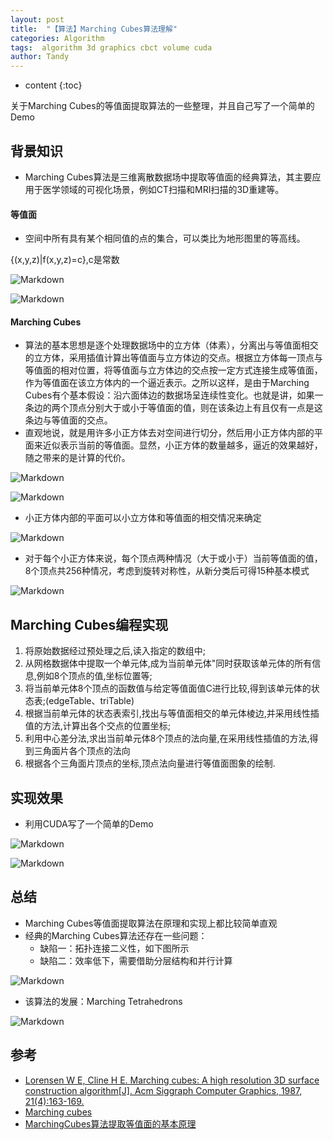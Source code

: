 ```yaml
---
layout: post
title:  "【算法】Marching Cubes算法理解"
categories: Algorithm
tags:  algorithm 3d graphics cbct volume cuda
author: Tandy
---
```


* content
{:toc}

关于Marching Cubes的等值面提取算法的一些整理，并且自己写了一个简单的Demo




## 背景知识
- Marching Cubes算法是三维离散数据场中提取等值面的经典算法，其主要应用于医学领域的可视化场景，例如CT扫描和MRI扫描的3D重建等。


#### 等值面
- 空间中所有具有某个相同值的点的集合，可以类比为地形图里的等高线。

{(x,y,z)|f(x,y,z)=c},c是常数

![Markdown](http://i1.buimg.com/599048/fe56dbaa307c01b7.jpg)

![Markdown](http://i1.buimg.com/599048/f7ddd3e247eb0aef.jpg)

#### Marching Cubes
- 算法的基本思想是逐个处理数据场中的立方体（体素），分离出与等值面相交的立方体，采用插值计算出等值面与立方体边的交点。根据立方体每一顶点与等值面的相对位置，将等值面与立方体边的交点按一定方式连接生成等值面，作为等值面在该立方体内的一个逼近表示。之所以这样，是由于Marching Cubes有个基本假设：沿六面体边的数据场呈连续性变化。也就是讲，如果一条边的两个顶点分别大于或小于等值面的值，则在该条边上有且仅有一点是这条边与等值面的交点。
- 直观地说，就是用许多小正方体去对空间进行切分，然后用小正方体内部的平面来近似表示当前的等值面。显然，小正方体的数量越多，逼近的效果越好，随之带来的是计算的代价。

![Markdown](http://i1.buimg.com/599048/65585096106aa307.gif)

![Markdown](http://i1.buimg.com/599048/6de0e04a0a1fa3dd.gif)

- 小正方体内部的平面可以小立方体和等值面的相交情况来确定

![Markdown](http://i1.buimg.com/599048/f9348312f31f7c3a.png)

- 对于每个小正方体来说，每个顶点两种情况（大于或小于）当前等值面的值，8个顶点共256种情况，考虑到旋转对称性，从新分类后可得15种基本模式

![Markdown](http://i1.buimg.com/599048/90127bc18769d1ff.jpg)

## Marching Cubes编程实现

1. 将原始数据经过预处理之后,读入指定的数组中;
2. 从网格数据体中提取一个单元体,成为当前单元体"同时获取该单元体的所有信息,例如8个顶点的值,坐标位置等;
3. 将当前单元体8个顶点的函数值与给定等值面值C进行比较,得到该单元体的状态表;(edgeTable、triTable)
4. 根据当前单元体的状态表索引,找出与等值面相交的单元体棱边,并采用线性插值的方法,计算出各个交点的位置坐标;
5. 利用中心差分法,求出当前单元体8个顶点的法向量,在采用线性插值的方法,得到三角面片各个顶点的法向
6. 根据各个三角面片顶点的坐标,顶点法向量进行等值面图象的绘制.


## 实现效果

- 利用CUDA写了一个简单的Demo

![Markdown](http://i1.buimg.com/599048/94e313f3b8ff3fde.gif)

![Markdown](http://i1.buimg.com/599048/85f2b91bfe33a366.gif)

## 总结

- Marching Cubes等值面提取算法在原理和实现上都比较简单直观
- 经典的Marching Cubes算法还存在一些问题：
	- 缺陷一：拓扑连接二义性，如下图所示
	- 缺陷二：效率低下，需要借助分层结构和并行计算

![Markdown](http://i1.buimg.com/599048/8f8e2d014d58c73c.png)

- 该算法的发展：Marching Tetrahedrons

![Markdown](http://i1.buimg.com/599048/e89c355c7c6ba7fd.png)

## 参考

- [Lorensen W E, Cline H E. Marching cubes: A high resolution 3D surface construction algorithm[J]. Acm Siggraph Computer Graphics, 1987, 21(4):163-169.](http://delivery.acm.org/10.1145/40000/37422/p163-lorensen.pdf?ip=222.205.63.156&id=37422&acc=ACTIVE%20SERVICE&key=BF85BBA5741FDC6E%2E0E9E463C2E5391F8%2E4D4702B0C3E38B35%2E4D4702B0C3E38B35&CFID=959800319&CFTOKEN=23644207&__acm__=1499931476_74b38892dfdf93d0d75e0f44b196e18e)
- [Marching cubes](https://en.wikipedia.org/wiki/Marching_cubes)
- [MarchingCubes算法提取等值面的基本原理](http://malagis.com/marching-cubes-algorithm.html)